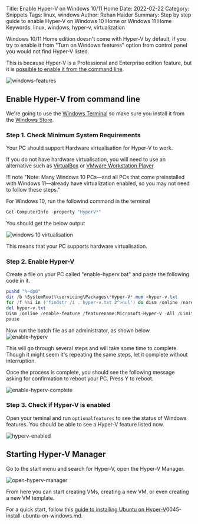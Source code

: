 Title: Enable Hyper-V on Windows 10/11 Home
Date: 2022-02-22
Category: Snippets
Tags: linux, windows
Author: Rehan Haider
Summary: Step by step guide to enable Hyper-V on Windows 10 Home or Windows 11 Home
Keywords: linux, windows, hyper-v, virtualization


Windows 10/11 Home edition doesn't come with Hyper-V by default, if you try to enable it from "Turn on Windows features" option from control panel you would not find Hyper-V listed.

This is because Hyper-V is a Professional and Enterprise edition feature, but it is [possible to enable it from the command line](https://docs.microsoft.com/en-us/answers/questions/29175/installation-of-hyper-v-on-windows-10-home.html).

![windows-features]({static}/images/s0044/windows-features.png)

## Enable Hyper-V from command line

We're going to use the [Windows Terminal](https://www.microsoft.com/en-us/p/windows-terminal/9n0dx20hk701) so make sure you install it from the [Windows Store](https://www.microsoft.com/en-us/p/windows-terminal/9n0dx20hk701).

### Step 1. Check Minimum System Requirements

Your PC should support Hardware virtualisation for Hyper-V to work. 

If you do not have hardware virtualisation, you will need to use an alternative such as [VirtualBox](https://www.virtualbox.org/) or [VMware Workstation Player](https://www.vmware.com/products/workstation-player.html).

!!! note "Note: Many Windows 10 PCs—and all PCs that come preinstalled with Windows 11—already have virtualization enabled, so you may not need to follow these steps."

For Windows 10, run the followind command in the terminal
```powershell
Get-ComputerInfo -property "HyperV*"
```
You should get the below output

![windows 10 virtualisation]({static}/images/s0044/virtualisation.png)

This means that your PC supports hardware virtualisation.

### Step 2. Enable Hyper-V

Create a file on your PC called "enable-hyperv.bat" and paste the following code in it.

```powershell
pushd "%~dp0"
dir /b %SystemRoot%\servicing\Packages\*Hyper-V*.mum >hyper-v.txt
for /f %%i in ('findstr /i . hyper-v.txt 2^>nul') do dism /online /norestart /add-package:"%SystemRoot%\servicing\Packages\%%i"
del hyper-v.txt
Dism /online /enable-feature /featurename:Microsoft-Hyper-V -All /LimitAccess /ALL
pause
```
Now run the batch file as an administrator, as shown below.
![enable-hyperv]({static}/images/s0044/enable-hyperv.png)

This will go through several steps and will take some time to complete. Though it might seem it's repeating the same steps, let it complete without interruption.

Once the process is complete, you should see the following message asking for confirmation to reboot your PC. Press Y to reboot. 

![enable-hyperv-complete]({static}/images/s0044/enable-hyperv-complete.png)

### Step 3. Check if Hyper-V is enabled

Open your teminal and run `optionalfeatures` to see the status of Windows features. You should be able to see a Hyper-V feature listed now. 

![hyperv-enabled]({static}/images/s0044/hyperv-enabled.png)


## Starting Hyper-V Manager

Go to the start menu and search for Hyper-V, open the Hyper-V Manager. 

![open-hyperv-manager]({static}/images/s0044/open-hyperv-manager.png)

From here you can start creating VMs, creating a new VM, or even creating a new VM template.

For a quick start, follow this [guide to installing Ubuntu on Hyper-V]({filename})0045-install-ubuntu-on-windows.md.
